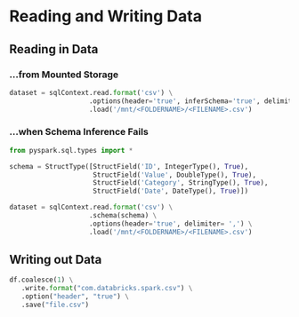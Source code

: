 # Reading and Writing Data

## Reading in Data

### ...from Mounted Storage

```python
dataset = sqlContext.read.format('csv') \
                    .options(header='true', inferSchema='true', delimiter= ',') \
                    .load('/mnt/<FOLDERNAME>/<FILENAME>.csv')
```

### ...when Schema Inference Fails

```python
from pyspark.sql.types import *

schema = StructType([StructField('ID', IntegerType(), True),
                     StructField('Value', DoubleType(), True),
                     StructField('Category', StringType(), True),
                     StructField('Date', DateType(), True)])

dataset = sqlContext.read.format('csv') \
                    .schema(schema) \
                    .options(header='true', delimiter= ',') \
                    .load('/mnt/<FOLDERNAME>/<FILENAME>.csv')
```

## Writing out Data

```python
df.coalesce(1) \
   .write.format("com.databricks.spark.csv") \
   .option("header", "true") \
   .save("file.csv")
```

